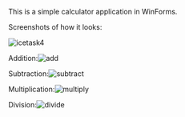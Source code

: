 This is a simple calculator application in WinForms.

Screenshots of how it looks:

![icetask4](https://github.com/ST10082949/IceTask4_PROG6221_Calculator_ST10082949/assets/128743239/88772a09-bcf2-45c4-965b-b76d3055b71b)

Addition:![add](https://github.com/ST10082949/IceTask4_PROG6221_Calculator_ST10082949/assets/128743239/8715665b-1dae-4465-aa50-a7ce926ce705)

Subtraction:![subtract](https://github.com/ST10082949/IceTask4_PROG6221_Calculator_ST10082949/assets/128743239/d05fa500-b898-4df3-ad7a-9ca4246cb20d)

Multiplication:![multiply](https://github.com/ST10082949/IceTask4_PROG6221_Calculator_ST10082949/assets/128743239/6e79f949-1c16-46c4-8b5d-d6a7b2def6ef)

Division:![divide](https://github.com/ST10082949/IceTask4_PROG6221_Calculator_ST10082949/assets/128743239/b80410cd-5a6f-4252-8688-36ce21a2c17d)



